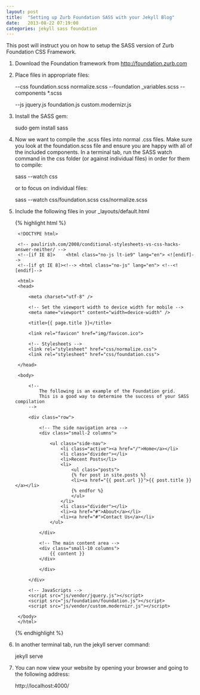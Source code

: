 ```yaml
---
layout: post
title:  "Setting up Zurb Foundation SASS with your Jekyll Blog"
date:   2013-08-22 07:19:00
categories: jekyll sass foundation
---
```


This post will instruct you on how to setup the SASS version of Zurb Foundation CSS Framework.

1. Download the Foundation framework from http://foundation.zurb.com

2. Place files in appropriate files:

    --css
        foundation.scss
        normalize.scss
        --foundation
            _variables.scss
            --components
                *.scss
        
    --js
        jquery.js
        foundation.js
        custom.modernizr.js

3. Install the SASS gem:

    sudo gem install sass

4. Now we want to compile the .scss files into normal .css files. Make sure you look at the foundation.scss file and ensure you are happy with all of the included components. In a terminal tab, run the SASS watch command in the css folder (or against individual files) in order for them to compile:

    sass --watch css

    or to focus on individual files:

    sass --watch css/foundation.scss css/normalize.scss


5. Include the following files in your _layouts/default.html

    {% highlight html %}

        <!DOCTYPE html>

        <!-- paulirish.com/2008/conditional-stylesheets-vs-css-hacks-answer-neither/ -->
        <!--[if IE 8]>    <html class="no-js lt-ie9" lang="en"> <![endif]-->
        <!--[if gt IE 8]><!--> <html class="no-js" lang="en"> <!--<![endif]-->

        <html>
        <head>

            <meta charset="utf-8" />

            <!-- Set the viewport width to device width for mobile -->
            <meta name="viewport" content="width=device-width" />

            <title>{{ page.title }}</title>

            <link rel="favicon" href="img/favicon.ico">

            <!-- Stylesheets -->
            <link rel="stylesheet" href="css/normalize.css">
            <link rel="stylesheet" href="css/foundation.css">

        </head>

        <body>

            <!-- 
                The following is an example of the Foundation grid.
                This is a good way to determine the success of your SASS compilation
            -->

            <div class="row">

                <!-- The side navigation area -->
                <div class="small-2 columns">

                    <ul class="side-nav">
                        <li class="active"><a href="/">Home</a></li>
                        <li class="divider"></li>
                        <li>Recent Posts</li>
                        <li>
                            <ul class="posts">
                            {% for post in site.posts %}
                            <li><a href="{{ post.url }}">{{ post.title }}</a></li>
                            {% endfor %}
                            </ul>
                        </li>
                        <li class="divider"></li>
                        <li><a href="#">About</a></li>
                        <li><a href="#">Contact Us</a></li>
                    </ul>

                </div>

                <!-- The main content area -->
                <div class="small-10 columns">
                    {{ content }}
                </div>

                </div>

            </div>

            <!-- JavaScripts -->
            <script src="js/vendor/jquery.js"></script>
            <script src="js/foundation/foundation.js"></script>
            <script src="js/vendor/custom.modernizr.js"></script>

        </body>
        </html>

    {% endhighlight %}  


6. In another terminal tab, run the jekyll server command:

    jekyll serve

7. You can now view your website by opening your browser and going to the following address:

    http://localhost:4000/